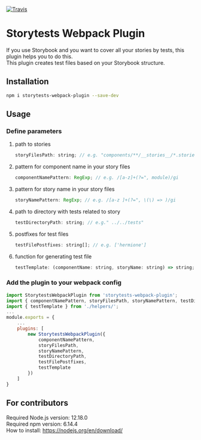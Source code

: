 [![Travis][build-badge]][build]

[build-badge]: https://img.shields.io/travis/yandex/storytests-webpack-plugin/master.png?style=flat-square
[build]: https://travis-ci.org/yandex/storytests-webpack-plugin

# Storytests Webpack Plugin

If you use Storybook and you want to cover all your stories by tests, this plugin helps you to do this.  
This plugin creates test files based on your Storybook structure.

## Installation

```bash
npm i storytests-webpack-plugin --save-dev
```

## Usage

### Define parameters

1. path to stories
   ```js
   storyFilesPath: string; // e.g. "components/**/__stories__/*.stories.tsx"
   ```
2. pattern for component name in your story files
   ```js
   componentNamePattern: RegExp; // e.g. /[a-z]+(?=", module)/gi
   ```
3. pattern for story name in your story files
   ```js
   storyNamePattern: RegExp; // e.g. /[a-z ]+(?=", \(\) => )/gi
   ```
4. path to directory with tests related to story
   ```js
   testDirectoryPath: string; // e.g." ../../tests"
   ```
5. postfixes for test files
   ```js
   testFilePostfixes: string[]; // e.g. ['hermione']
   ```
6. function for generating test file
   ```js
   testTemplate: (componentName: string, storyName: string) => string;
   ```

### Add the plugin to your webpack config

```js
import StorytestsWebpackPlugin from 'storytests-webpack-plugin';
import { componentNamePattern, storyFilesPath, storyNamePattern, testDirectoryPath, testFilePostfixes } from './constants/';
import { testTemplate } from './helpers/';
...
module.exports = {
    ...
    plugins: [
        new StorytestsWebpackPlugin({
            componentNamePattern,
            storyFilesPath,
            storyNamePattern,
            testDirectoryPath,
            testFilePostfixes,
            testTemplate
        })
    ]
}
```

## For contributors

Required Node.js version: 12.18.0  
Required npm version: 6.14.4  
How to install: https://nodejs.org/en/download/
